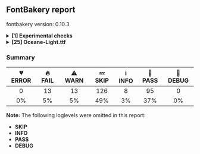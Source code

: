 ## FontBakery report

fontbakery version: 0.10.3

<details><summary><b>[1] Experimental checks</b></summary><div><details><summary>🔥 <b>FAIL:</b> Shapes languages in all GF glyphsets. (<a href="https://font-bakery.readthedocs.io/en/stable/fontbakery/profiles/googlefonts.html#com.google.fonts/check/glyphsets/shape_languages">com.google.fonts/check/glyphsets/shape_languages</a>)</summary><div>


* 🔥 **FAIL** GF_Latin_Core/ace_Latn (Achinese): [FAIL: Some mark glyphs were missing: ◌̀, ◌́, ◌̂, ◌̈] [code: failed-language-shaping]
* 🔥 **FAIL** GF_Latin_Core/af_Latn (Afrikaans): [FAIL: Some mark glyphs were missing: ◌̀, ◌̂, ◌̈] [code: failed-language-shaping]
* 🔥 **FAIL** GF_Latin_Core/an_Latn (Aragonese): [FAIL: Some mark glyphs were missing: ◌́, ◌̃] [code: failed-language-shaping]
* 🔥 **FAIL** GF_Latin_Core/ban_Latn (Balinese): [FAIL: Some mark glyphs were missing: ◌́] [code: failed-language-shaping]
* 🔥 **FAIL** GF_Latin_Core/eu_Latn (Basque): [FAIL: Some mark glyphs were missing: ◌̃, ◌̈] [code: failed-language-shaping]
* 🔥 **FAIL** GF_Latin_Core/bs_Latn (Bosnian): [FAIL: Some mark glyphs were missing: ◌́, ◌̌] [code: failed-language-shaping]
* 🔥 **FAIL** GF_Latin_Core/br_Latn (Breton): [FAIL: Some base glyphs were missing: cʼh, FAIL: Some mark glyphs were missing: ◌̀, ◌̂, ◌̃, FAIL: Shaper produced a .notdef] [code: failed-language-shaping]
* 🔥 **FAIL** GF_Latin_Core/ca_Latn (Catalan): [FAIL: Some mark glyphs were missing: ◌̀, ◌́, ◌̈, ◌̧] [code: failed-language-shaping]
* 🔥 **FAIL** GF_Latin_Core/ch_Latn (Chamorro): [FAIL: Some mark glyphs were missing: ◌̃, ◌̊] [code: failed-language-shaping]
* 🔥 **FAIL** GF_Latin_Core/chk_Latn (Chuukese): [FAIL: Some mark glyphs were missing: ◌́] [code: failed-language-shaping]
* 🔥 **FAIL** GF_Latin_Core/kw_Latn (Cornish): [FAIL: Some mark glyphs were missing: ◌̀, ◌̂] [code: failed-language-shaping]
* 🔥 **FAIL** GF_Latin_Core/co_Latn (Corsican): [FAIL: Some mark glyphs were missing: ◌̀, ◌̂, ◌̈] [code: failed-language-shaping]
* 🔥 **FAIL** GF_Latin_Core/hr_Latn (Croatian): [FAIL: Some mark glyphs were missing: ◌́, ◌̌] [code: failed-language-shaping]
* 🔥 **FAIL** GF_Latin_Core/cs_Latn (Czech): [FAIL: Some base glyphs were missing: ď, ť, FAIL: Some mark glyphs were missing: ◌́, ◌̊, ◌̌, FAIL: Shaper produced a .notdef] [code: failed-language-shaping]
* 🔥 **FAIL** GF_Latin_Core/da_Latn (Danish): [FAIL: Some mark glyphs were missing: ◌́, ◌̊] [code: failed-language-shaping]
* 🔥 **FAIL** GF_Latin_Core/nl_Latn (Dutch): [FAIL: Some base glyphs were missing: íj́, FAIL: Some mark glyphs were missing: ◌̀, ◌́, ◌̂, ◌̈, FAIL: Shaper produced a .notdef] [code: failed-language-shaping]
* 🔥 **FAIL** GF_Latin_Core/en_Latn (English): [FAIL: Some mark glyphs were missing: ◌̀, ◌́, ◌̂, ◌̃, ◌̈, ◌̧] [code: failed-language-shaping]
* 🔥 **FAIL** GF_Latin_Core/fo_Latn (Faroese): [FAIL: Some mark glyphs were missing: ◌́, ◌̊] [code: failed-language-shaping]
* 🔥 **FAIL** GF_Latin_Core/fil_Latn (Filipino): [FAIL: Some mark glyphs were missing: ◌̃] [code: failed-language-shaping]
* 🔥 **FAIL** GF_Latin_Core/fi_Latn (Finnish): [FAIL: Some mark glyphs were missing: ◌̃, ◌̈, ◌̊, ◌̌] [code: failed-language-shaping]
* 🔥 **FAIL** GF_Latin_Core/fr_Latn (French): [FAIL: Some mark glyphs were missing: ◌̀, ◌́, ◌̂, ◌̈, ◌̧] [code: failed-language-shaping]
* 🔥 **FAIL** GF_Latin_Core/fur_Latn (Friulian): [FAIL: Some mark glyphs were missing: ◌̀, ◌̂, ◌̧] [code: failed-language-shaping]
* 🔥 **FAIL** GF_Latin_Core/gl_Latn (Galician): [FAIL: Some mark glyphs were missing: ◌́, ◌̃, ◌̈] [code: failed-language-shaping]
* 🔥 **FAIL** GF_Latin_Core/lg_Latn (Ganda): [FAIL: Some base glyphs were missing: Ŋ, ŋ, FAIL: Shaper produced a .notdef] [code: failed-language-shaping]
* 🔥 **FAIL** GF_Latin_Core/de_Latn (German): [FAIL: Some mark glyphs were missing: ◌̀, ◌́, ◌̈] [code: failed-language-shaping]
* 🔥 **FAIL** GF_Latin_Core/aln_Latn (Gheg Albanian): [FAIL: Some mark glyphs were missing: ◌̈, ◌̧] [code: failed-language-shaping]
* 🔥 **FAIL** GF_Latin_Core/haw_Latn (Hawaiian): [FAIL: Some base glyphs were missing: ō, ʻ, FAIL: Some mark glyphs were missing: ◌̄, FAIL: Shaper produced a .notdef] [code: failed-language-shaping]
* 🔥 **FAIL** GF_Latin_Core/hu_Latn (Hungarian): [FAIL: Some mark glyphs were missing: ◌́, ◌̈, ◌̋] [code: failed-language-shaping]
* 🔥 **FAIL** GF_Latin_Core/is_Latn (Icelandic): [FAIL: Some mark glyphs were missing: ◌́, ◌̈, ◌̨] [code: failed-language-shaping]
* 🔥 **FAIL** GF_Latin_Core/ilo_Latn (Iloko): [FAIL: Some mark glyphs were missing: ◌̃] [code: failed-language-shaping]
* 🔥 **FAIL** GF_Latin_Core/smn_Latn (Inari Sami): [FAIL: Some base glyphs were missing: ŋ, FAIL: Some mark glyphs were missing: ◌́, ◌̂, ◌̈, ◌̊, ◌̌, FAIL: Shaper produced a .notdef] [code: failed-language-shaping]
* 🔥 **FAIL** GF_Latin_Core/ga_Latn (Irish): [FAIL: Some mark glyphs were missing: ◌́] [code: failed-language-shaping]
* 🔥 **FAIL** GF_Latin_Core/it_Latn (Italian): [FAIL: Some mark glyphs were missing: ◌̀, ◌́, ◌̂, ◌̈] [code: failed-language-shaping]
* 🔥 **FAIL** GF_Latin_Core/jv_Latn (Javanese): [FAIL: Some mark glyphs were missing: ◌̀, ◌́, ◌̂] [code: failed-language-shaping]
* 🔥 **FAIL** GF_Latin_Core/dyo_Latn (Jola-Fonyi): [FAIL: Some base glyphs were missing: Ŋ, ŋ, FAIL: Some mark glyphs were missing: ◌́, ◌̃, FAIL: Shaper produced a .notdef] [code: failed-language-shaping]
* 🔥 **FAIL** GF_Latin_Core/kea_Latn (Kabuverdianu): [FAIL: Some mark glyphs were missing: ◌̀, ◌́, ◌̂, ◌̃, ◌̈, ◌̧] [code: failed-language-shaping]
* 🔥 **FAIL** GF_Latin_Core/krl_Latn (Karelian): [FAIL: Some mark glyphs were missing: ◌̈, ◌̌] [code: failed-language-shaping]
* 🔥 **FAIL** GF_Latin_Core/csb_Latn (Kashubian): [FAIL: Some base glyphs were missing: Ą, ą, Ę, ę, Ń, ń, FAIL: Some mark glyphs were missing: ◌̀, ◌́, ◌̂, ◌̃, ◌̇, ◌̈, ◌̨, FAIL: Shaper produced a .notdef] [code: failed-language-shaping]
* 🔥 **FAIL** GF_Latin_Core/kha_Latn (Khasi): [FAIL: Some mark glyphs were missing: ◌̃, ◌̈] [code: failed-language-shaping]
* 🔥 **FAIL** GF_Latin_Core/ltg_Latn (Latgalian): [FAIL: Some base glyphs were missing: ō, FAIL: Some mark glyphs were missing: ◌̄, ◌̌, ◌̧, FAIL: Shaper produced a .notdef] [code: failed-language-shaping]
* 🔥 **FAIL** GF_Latin_Core/lij_Latn (Ligurian): [FAIL: Some mark glyphs were missing: ◌̀, ◌́, ◌̂, ◌̈] [code: failed-language-shaping]
* 🔥 **FAIL** GF_Latin_Core/lt_Latn (Lithuanian): [FAIL: Some base glyphs were missing: ą, ę, į, ų, FAIL: Some mark glyphs were missing: ◌̄, ◌̇, ◌̌, ◌̨, FAIL: Shaper produced a .notdef] [code: failed-language-shaping]
* 🔥 **FAIL** GF_Latin_Core/lmo_Latn (Lombard): [FAIL: Some mark glyphs were missing: ◌̀, ◌́, ◌̂, ◌̈] [code: failed-language-shaping]
* 🔥 **FAIL** GF_Latin_Core/nds_Latn (Low German): [FAIL: Some mark glyphs were missing: ◌̈] [code: failed-language-shaping]
* 🔥 **FAIL** GF_Latin_Core/dsb_Latn (Lower Sorbian): [FAIL: Some base glyphs were missing: ń, ź, FAIL: Some mark glyphs were missing: ◌́, ◌̌, FAIL: Shaper produced a .notdef] [code: failed-language-shaping]
* 🔥 **FAIL** GF_Latin_Core/smj_Latn (Lule Sami): [FAIL: Some base glyphs were missing: Ń, ń, FAIL: Some mark glyphs were missing: ◌́, ◌̃, ◌̈, ◌̊, FAIL: Shaper produced a .notdef] [code: failed-language-shaping]
* 🔥 **FAIL** GF_Latin_Core/lb_Latn (Luxembourgish): [FAIL: Some mark glyphs were missing: ◌̀, ◌́, ◌̂, ◌̈] [code: failed-language-shaping]
* 🔥 **FAIL** GF_Latin_Core/vmw_Latn (Makhuwa): [FAIL: Some mark glyphs were missing: ◌̀] [code: failed-language-shaping]
* 🔥 **FAIL** GF_Latin_Core/mg_Latn (Malagasy): [FAIL: Some mark glyphs were missing: ◌̀, ◌́, ◌̂, ◌̃, ◌̈] [code: failed-language-shaping]
* 🔥 **FAIL** GF_Latin_Core/mt_Latn (Maltese): [FAIL: Some mark glyphs were missing: ◌̀, ◌̂, ◌̇] [code: failed-language-shaping]
* 🔥 **FAIL** GF_Latin_Core/gv_Latn (Manx): [FAIL: Some mark glyphs were missing: ◌̧] [code: failed-language-shaping]
* 🔥 **FAIL** GF_Latin_Core/mi_Latn (Maori): [FAIL: Some base glyphs were missing: ō, FAIL: Some mark glyphs were missing: ◌̄, FAIL: Shaper produced a .notdef] [code: failed-language-shaping]
* 🔥 **FAIL** GF_Latin_Core/mh_Latn (Marshallese): [FAIL: Some base glyphs were missing: M̧, N̄, O̧, m̧, n̄, o̧, ō, Ḷ, ḷ, Ṃ, ṃ, Ṇ, ṇ, Ọ, ọ, FAIL: Some mark glyphs were missing: ◌̄, ◌̣, ◌̧, ◌̨, FAIL: Shaper produced a .notdef] [code: failed-language-shaping]
* 🔥 **FAIL** GF_Latin_Core/mer_Latn (Meru): [FAIL: Some mark glyphs were missing: ◌̂, ◌̃] [code: failed-language-shaping]
* 🔥 **FAIL** GF_Latin_Core/moh_Latn (Mohawk): [FAIL: Some mark glyphs were missing: ◌̀, ◌́] [code: failed-language-shaping]
* 🔥 **FAIL** GF_Latin_Core/nap_Latn (Neapolitan): [FAIL: Some mark glyphs were missing: ◌̀, ◌́, ◌̂] [code: failed-language-shaping]
* 🔥 **FAIL** GF_Latin_Core/niu_Latn (Niuean): [FAIL: Some base glyphs were missing: ō, FAIL: Some mark glyphs were missing: ◌̄, FAIL: Shaper produced a .notdef] [code: failed-language-shaping]
* 🔥 **FAIL** GF_Latin_Core/ny_Latn (Nyanja): [FAIL: Some base glyphs were missing: Ŋ, ŋ, FAIL: Some mark glyphs were missing: ◌̂, FAIL: Shaper produced a .notdef] [code: failed-language-shaping]
* 🔥 **FAIL** GF_Latin_Core/oc_Latn (Occitan): [FAIL: Some mark glyphs were missing: ◌̀, ◌́, ◌̈, ◌̧] [code: failed-language-shaping]
* 🔥 **FAIL** GF_Latin_Core/pau_Latn (Palauan): [FAIL: Some base glyphs were missing: Ę, ę, FAIL: Some mark glyphs were missing: ◌̨, FAIL: Shaper produced a .notdef] [code: failed-language-shaping]
* 🔥 **FAIL** GF_Latin_Core/pap_Latn (Papiamento): [FAIL: Some mark glyphs were missing: ◌̀, ◌̃, ◌̈] [code: failed-language-shaping]
* 🔥 **FAIL** GF_Latin_Core/pcd_Latn (Picard): [FAIL: Some mark glyphs were missing: ◌̀, ◌́, ◌̂, ◌̈, ◌̊, ◌̧] [code: failed-language-shaping]
* 🔥 **FAIL** GF_Latin_Core/pl_Latn (Polish): [FAIL: Some base glyphs were missing: ą, ę, ń, ź, FAIL: Some mark glyphs were missing: ◌́, ◌̇, ◌̨, FAIL: Shaper produced a .notdef] [code: failed-language-shaping]
* 🔥 **FAIL** GF_Latin_Core/pt_Latn (Portuguese): [FAIL: Some mark glyphs were missing: ◌̀, ◌́, ◌̂, ◌̃, ◌̈, ◌̧] [code: failed-language-shaping]
* 🔥 **FAIL** GF_Latin_Core/qu_Latn (Quechua): [FAIL: Some base glyphs were missing: chʼ, kʼ, pʼ, qʼ, tʼ, FAIL: Some mark glyphs were missing: ◌̂, ◌̃, ◌̌, FAIL: Shaper produced a .notdef] [code: failed-language-shaping]
* 🔥 **FAIL** GF_Latin_Core/ro_Latn (Romanian): [FAIL: Some mark glyphs were missing: ◌̂, ◌̆, ◌̧, FAIL: in Romanian, S-cedilla should become S-comma-accent; both buffers returned .notdef=0+527] [code: failed-language-shaping]
* 🔥 **FAIL** GF_Latin_Core/rm_Latn (Romansh): [FAIL: Some mark glyphs were missing: ◌̀, ◌́, ◌̂, ◌̈] [code: failed-language-shaping]
* 🔥 **FAIL** GF_Latin_Core/sm_Latn (Samoan): [FAIL: Some base glyphs were missing: ō, FAIL: Some mark glyphs were missing: ◌̄, FAIL: Shaper produced a .notdef] [code: failed-language-shaping]
* 🔥 **FAIL** GF_Latin_Core/sg_Latn (Sango): [FAIL: Some mark glyphs were missing: ◌̂, ◌̈] [code: failed-language-shaping]
* 🔥 **FAIL** GF_Latin_Core/sbp_Latn (Sangu): [FAIL: Some mark glyphs were missing: ◌̀, ◌́, ◌̂, ◌̈] [code: failed-language-shaping]
* 🔥 **FAIL** GF_Latin_Core/sc_Latn (Sardinian): [FAIL: Some mark glyphs were missing: ◌̀, ◌̧] [code: failed-language-shaping]
* 🔥 **FAIL** GF_Latin_Core/gd_Latn (Scottish Gaelic): [FAIL: Some mark glyphs were missing: ◌̀, ◌́] [code: failed-language-shaping]
* 🔥 **FAIL** GF_Latin_Core/sei_Latn (Seri): [FAIL: Some mark glyphs were missing: ◌̈] [code: failed-language-shaping]
* 🔥 **FAIL** GF_Latin_Core/scn_Latn (Sicilian): [FAIL: Some base glyphs were missing: Ḍ, ḍ, FAIL: Some mark glyphs were missing: ◌̀, ◌̂, FAIL: Shaper produced a .notdef] [code: failed-language-shaping]
* 🔥 **FAIL** GF_Latin_Core/szl_Latn (Silesian): [FAIL: Some base glyphs were missing: Ń, ń, Ź, ź, FAIL: Some mark glyphs were missing: ◌́, ◌̇, ◌̊, ◌̌, FAIL: Shaper produced a .notdef] [code: failed-language-shaping]
* 🔥 **FAIL** GF_Latin_Core/sk_Latn (Slovak): [FAIL: Some base glyphs were missing: ď, ľ, ť, FAIL: Some mark glyphs were missing: ◌́, ◌̂, ◌̈, ◌̌, FAIL: Shaper produced a .notdef] [code: failed-language-shaping]
* 🔥 **FAIL** GF_Latin_Core/sl_Latn (Slovenian): [FAIL: Some mark glyphs were missing: ◌́, ◌̈, ◌̌] [code: failed-language-shaping]
* 🔥 **FAIL** GF_Latin_Core/sma_Latn (Southern Sami): [FAIL: Some mark glyphs were missing: ◌̈, ◌̊] [code: failed-language-shaping]
* 🔥 **FAIL** GF_Latin_Core/st_Latn (Southern Sotho): [FAIL: Some base glyphs were missing: ō, FAIL: Some mark glyphs were missing: ◌̀, ◌́, ◌̄, ◌̌, FAIL: Shaper produced a .notdef, FAIL: Shaper produced a .notdef] [code: failed-language-shaping]
* 🔥 **FAIL** GF_Latin_Core/es_Latn (Spanish): [FAIL: Some mark glyphs were missing: ◌́, ◌̃, ◌̈] [code: failed-language-shaping]
* 🔥 **FAIL** GF_Latin_Core/srn_Latn (Sranan Tongo): [FAIL: Some mark glyphs were missing: ◌̀] [code: failed-language-shaping]
* 🔥 **FAIL** GF_Latin_Core/su_Latn (Sundanese): [FAIL: Some mark glyphs were missing: ◌́] [code: failed-language-shaping]
* 🔥 **FAIL** GF_Latin_Core/sv_Latn (Swedish): [FAIL: Some mark glyphs were missing: ◌̀, ◌́, ◌̈, ◌̊] [code: failed-language-shaping]
* 🔥 **FAIL** GF_Latin_Core/gsw_Latn (Swiss German): [FAIL: Some mark glyphs were missing: ◌̈] [code: failed-language-shaping]
* 🔥 **FAIL** GF_Latin_Core/ty_Latn (Tahitian): [FAIL: Some base glyphs were missing: ō, FAIL: Some mark glyphs were missing: ◌̄, FAIL: Shaper produced a .notdef] [code: failed-language-shaping]
* 🔥 **FAIL** GF_Latin_Core/teo_Latn (Teso): [FAIL: Some base glyphs were missing: Ɔ, Ɛ, Ɨ, Ʉ, ɔ, ɛ, ɨ, ʉ, ᵃ, ᵉ, ᵋ, ᵒ, ᵓ, ᵘ, ᶤ, ᶶ, ⁱ, FAIL: Shaper produced a .notdef] [code: failed-language-shaping]
* 🔥 **FAIL** GF_Latin_Core/tet_Latn (Tetum): [FAIL: Some mark glyphs were missing: ◌́, ◌̃] [code: failed-language-shaping]
* 🔥 **FAIL** GF_Latin_Core/tiv_Latn (Tiv): [FAIL: Some mark glyphs were missing: ◌̂] [code: failed-language-shaping]
* 🔥 **FAIL** GF_Latin_Core/tkl_Latn (Tokelau): [FAIL: Some base glyphs were missing: ō, FAIL: Some mark glyphs were missing: ◌̄, FAIL: Shaper produced a .notdef] [code: failed-language-shaping]
* 🔥 **FAIL** GF_Latin_Core/tn_Latn (Tswana): [FAIL: Some mark glyphs were missing: ◌̂, ◌̌] [code: failed-language-shaping]
* 🔥 **FAIL** GF_Latin_Core/tr_Latn (Turkish): [FAIL: Some base glyphs were missing: ş, FAIL: Some mark glyphs were missing: ◌̂, ◌̆, ◌̇, ◌̈, ◌̧, FAIL: Shaper produced a .notdef] [code: failed-language-shaping]
* 🔥 **FAIL** GF_Latin_Core/aoz_Latn (Uab Meto): [FAIL: Some mark glyphs were missing: ◌́, ◌̂] [code: failed-language-shaping]
* 🔥 **FAIL** GF_Latin_Core/hsb_Latn (Upper Sorbian): [FAIL: Some base glyphs were missing: dź, ń, FAIL: Some mark glyphs were missing: ◌́, ◌̌, FAIL: Shaper produced a .notdef] [code: failed-language-shaping]
* 🔥 **FAIL** GF_Latin_Core/vec_Latn (Venetian): [FAIL: Some mark glyphs were missing: ◌̀, ◌́, ◌̌, ◌̧] [code: failed-language-shaping]
* 🔥 **FAIL** GF_Latin_Core/vep_Latn (Veps): [FAIL: Some mark glyphs were missing: ◌̈, ◌̌] [code: failed-language-shaping]
* 🔥 **FAIL** GF_Latin_Core/vro_Latn (Võro): [FAIL: Some mark glyphs were missing: ◌̃, ◌̈, ◌̌] [code: failed-language-shaping]
* 🔥 **FAIL** GF_Latin_Core/wa_Latn (Walloon): [FAIL: Some mark glyphs were missing: ◌̀, ◌́, ◌̂, ◌̊, ◌̧] [code: failed-language-shaping]
* 🔥 **FAIL** GF_Latin_Core/war_Latn (Waray): [FAIL: Some mark glyphs were missing: ◌̃] [code: failed-language-shaping]
* 🔥 **FAIL** GF_Latin_Core/guc_Latn (Wayuu): [FAIL: Some mark glyphs were missing: ◌̃, ◌̈] [code: failed-language-shaping]
* 🔥 **FAIL** GF_Latin_Core/cy_Latn (Welsh): [FAIL: Some base glyphs were missing: ẁ, ẃ, ỳ, FAIL: Some mark glyphs were missing: ◌̀, ◌́, ◌̂, ◌̈, FAIL: Shaper produced a .notdef] [code: failed-language-shaping]
* 🔥 **FAIL** GF_Latin_Core/fy_Latn (Western Frisian): [FAIL: Some mark glyphs were missing: ◌́, ◌̂, ◌̈] [code: failed-language-shaping]
* 🔥 **FAIL** GF_Latin_Core/wo_Latn (Wolof): [FAIL: Some base glyphs were missing: Ŋ, ŋ, FAIL: Some mark glyphs were missing: ◌̀, ◌́, ◌̃, ◌̈, FAIL: Shaper produced a .notdef] [code: failed-language-shaping]
* 🔥 **FAIL** GF_Latin_Core/yao_Latn (Yao): [FAIL: Some mark glyphs were missing: ◌̂] [code: failed-language-shaping]
* 🔥 **FAIL** GF_Latin_Core/yap_Latn (Yapese): [FAIL: Some mark glyphs were missing: ◌̈] [code: failed-language-shaping]
* 🔥 **FAIL** GF_Latin_Core/yua_Latn (Yucateco): [FAIL: Some mark glyphs were missing: ◌̀, ◌́] [code: failed-language-shaping]
* 🔥 **FAIL** GF_Latin_Kernel/kl_Latn (Kalaallisut): [FAIL: Some mark glyphs were missing: ◌̀, ◌́, ◌̂, ◌̃, ◌̊] [code: failed-language-shaping]
* 🔥 **FAIL** GF_Latin_Kernel/zu_Latn (Zulu): [FAIL: Some mark glyphs were missing: ◌̀, ◌́, ◌̂, ◌̃, ◌̄, ◌̆, ◌̈, ◌̊, ◌̧] [code: failed-language-shaping]
* ⚠ **WARN** GF_Latin_Core/lg_Latn (Ganda): [WARN: No variant glyphs were found for .notdef] [code: warning-language-shaping]
* ⚠ **WARN** GF_Latin_Core/dyo_Latn (Jola-Fonyi): [WARN: No variant glyphs were found for .notdef] [code: warning-language-shaping]
* ⚠ **WARN** GF_Latin_Core/ny_Latn (Nyanja): [WARN: No variant glyphs were found for .notdef] [code: warning-language-shaping]
* ⚠ **WARN** GF_Latin_Core/wo_Latn (Wolof): [WARN: No variant glyphs were found for .notdef] [code: warning-language-shaping]
</div></details><br></div></details><details><summary><b>[25] Oceane-Light.ttf</b></summary><div><details><summary>🔥 <b>FAIL:</b> Check Google Fonts glyph coverage. (<a href="https://font-bakery.readthedocs.io/en/stable/fontbakery/profiles/googlefonts.html#com.google.fonts/check/glyph_coverage">com.google.fonts/check/glyph_coverage</a>)</summary><div>


* 🔥 **FAIL** Missing required codepoints:

	- 0x0308 (COMBINING DIAERESIS)


	- 0x0300 (COMBINING GRAVE ACCENT)


	- 0x0301 (COMBINING ACUTE ACCENT)


	- 0x030B (COMBINING DOUBLE ACUTE ACCENT)


	- 0x0304 (COMBINING MACRON)


	- 0x0104 (LATIN CAPITAL LETTER A WITH OGONEK)


	- 0x0118 (LATIN CAPITAL LETTER E WITH OGONEK)


	- 0x0126 (LATIN CAPITAL LETTER H WITH STROKE)


	- 0x012E (LATIN CAPITAL LETTER I WITH OGONEK)


	- 0x013D (LATIN CAPITAL LETTER L WITH CARON)


	- 0x0143 (LATIN CAPITAL LETTER N WITH ACUTE)


	- 0x014A (LATIN CAPITAL LETTER ENG)


	- 0x015E (LATIN CAPITAL LETTER S WITH CEDILLA)


	- 0x1E9E (LATIN CAPITAL LETTER SHARP S)


	- 0x0172 (LATIN CAPITAL LETTER U WITH OGONEK)


	- 0x1E82 (LATIN CAPITAL LETTER W WITH ACUTE)


	- 0x1EF2 (LATIN CAPITAL LETTER Y WITH GRAVE)


	- 0x0179 (LATIN CAPITAL LETTER Z WITH ACUTE)


	- 0x0105 (LATIN SMALL LETTER A WITH OGONEK)


	- 0x010F (LATIN SMALL LETTER D WITH CARON)


	- 0x0119 (LATIN SMALL LETTER E WITH OGONEK)


	- 0x012F (LATIN SMALL LETTER I WITH OGONEK)


	- 0x013E (LATIN SMALL LETTER L WITH CARON)


	- 0x0144 (LATIN SMALL LETTER N WITH ACUTE)


	- 0x014B (LATIN SMALL LETTER ENG)


	- 0x014D (LATIN SMALL LETTER O WITH MACRON)


	- 0x015F (LATIN SMALL LETTER S WITH CEDILLA)


	- 0x0165 (LATIN SMALL LETTER T WITH CARON)


	- 0x0173 (LATIN SMALL LETTER U WITH OGONEK)


	- 0x1E83 (LATIN SMALL LETTER W WITH ACUTE)


	- 0x1E81 (LATIN SMALL LETTER W WITH GRAVE)


	- 0x1EF3 (LATIN SMALL LETTER Y WITH GRAVE)


	- 0x017A (LATIN SMALL LETTER Z WITH ACUTE)


	- 0x00BA (MASCULINE ORDINAL INDICATOR)


	- 0x0307 (COMBINING DOT ABOVE)


	- 0x0302 (COMBINING CIRCUMFLEX ACCENT)


	- 0x030C (COMBINING CARON)


	- 0x0306 (COMBINING BREVE)


	- 0x030A (COMBINING RING ABOVE)


	- 0x0303 (COMBINING TILDE)


	- 0x0312 (COMBINING TURNED COMMA ABOVE)


	- 0x0327 (COMBINING CEDILLA)


	- 0x0328 (COMBINING OGONEK)


	- 0x02DB (OGONEK)
 [code: missing-codepoints]
</div></details><details><summary>🔥 <b>FAIL:</b> Check copyright namerecords match license file. (<a href="https://font-bakery.readthedocs.io/en/stable/fontbakery/profiles/googlefonts.html#com.google.fonts/check/name/license">com.google.fonts/check/name/license</a>)</summary><div>


* 🔥 **FAIL** License file OFL.txt exists but NameID 13 (LICENSE DESCRIPTION) value on platform 3 (WINDOWS) is not specified for that. Value was: "Developed by Pauline Defoort. Oceane is open source and licensed under OFL, the SIL Open Font License allows the licensed fonts to be used, studied, modified and redistributed freely as long as they are not sold by themselves.

This Font Software is licensed under the SIL Open Font License, Version 1.1. This license is available with a FAQ at https://scripts.sil.org/OFL

" Must be changed to "This Font Software is licensed under the SIL Open Font License, Version 1.1. This license is available with a FAQ at: https://scripts.sil.org/OFL" [code: wrong]
</div></details><details><summary>🔥 <b>FAIL:</b> Copyright notices match canonical pattern in fonts (<a href="https://font-bakery.readthedocs.io/en/stable/fontbakery/profiles/googlefonts.html#com.google.fonts/check/font_copyright">com.google.fonts/check/font_copyright</a>)</summary><div>


* 🔥 **FAIL** Name Table entry: Copyright notices should match a pattern similar to: "Copyright 2019 The Familyname Project Authors (git url)"
But instead we have got:
"Pauline Defoort" [code: bad-notice-format]
</div></details><details><summary>🔥 <b>FAIL:</b> Font enables smart dropout control in "prep" table instructions? (<a href="https://font-bakery.readthedocs.io/en/stable/fontbakery/profiles/googlefonts.html#com.google.fonts/check/smart_dropout">com.google.fonts/check/smart_dropout</a>)</summary><div>


* 🔥 **FAIL** The 'prep' table does not contain TrueType instructions enabling smart dropout control. To fix, export the font with autohinting enabled, or run ttfautohint on the font, or run the `gftools fix-nonhinting` script. [code: lacks-smart-dropout]
</div></details><details><summary>🔥 <b>FAIL:</b> Name table entries should not contain line-breaks. (<a href="https://font-bakery.readthedocs.io/en/stable/fontbakery/profiles/googlefonts.html#com.google.fonts/check/name/line_breaks">com.google.fonts/check/name/line_breaks</a>)</summary><div>


* 🔥 **FAIL** Name entry LICENSE_DESCRIPTION on platform WINDOWS contains a line-break. [code: line-break]
</div></details><details><summary>🔥 <b>FAIL:</b> Check font follows the Google Fonts vertical metric schema (<a href="https://font-bakery.readthedocs.io/en/stable/fontbakery/profiles/googlefonts.html#com.google.fonts/check/vertical_metrics">com.google.fonts/check/vertical_metrics</a>)</summary><div>


* 🔥 **FAIL** The sum of hhea.ascender + abs(hhea.descender) + hhea.lineGap is 1042 when it should be at least 1200 [code: bad-hhea-range]
</div></details><details><summary>🔥 <b>FAIL:</b> OS/2.fsSelection bit 7 (USE_TYPO_METRICS) is set in all fonts. (<a href="https://font-bakery.readthedocs.io/en/stable/fontbakery/profiles/googlefonts.html#com.google.fonts/check/os2/use_typo_metrics">com.google.fonts/check/os2/use_typo_metrics</a>)</summary><div>


* 🔥 **FAIL** OS/2.fsSelection bit 7 (USE_TYPO_METRICS) wasNOT set in the following fonts: ['fonts/ttf/Oceane-Light.ttf']. [code: missing-os2-fsselection-bit7]
</div></details><details><summary>🔥 <b>FAIL:</b> Name table records must not have trailing spaces. (<a href="https://font-bakery.readthedocs.io/en/stable/fontbakery/profiles/universal.html#com.google.fonts/check/name/trailing_spaces">com.google.fonts/check/name/trailing_spaces</a>)</summary><div>


* 🔥 **FAIL** Name table record with key = (3, 1, 1033, 13) has trailing spaces that must be removed: 'Developed [...].org/OFL

' [code: trailing-space]
</div></details><details><summary>🔥 <b>FAIL:</b> Checking OS/2 usWinAscent & usWinDescent. (<a href="https://font-bakery.readthedocs.io/en/stable/fontbakery/profiles/universal.html#com.google.fonts/check/family/win_ascent_and_descent">com.google.fonts/check/family/win_ascent_and_descent</a>)</summary><div>


* 🔥 **FAIL** OS/2.usWinAscent value should be equal or greater than 1346, but got 767 instead [code: ascent]
</div></details><details><summary>🔥 <b>FAIL:</b> Check that legacy accents aren't used in composite glyphs. (derived from com.google.fonts/check/legacy_accents) (<a href="https://font-bakery.readthedocs.io/en/stable/fontbakery/profiles/universal.html#com.google.fonts/check/legacy_accents">com.google.fonts/check/legacy_accents</a>)</summary><div>


* 🔥 **FAIL** Glyph "amacron" has a legacy accent component (macron). It needs to be replaced by a combining mark. [code: legacy-accents-component]
* 🔥 **FAIL** Glyph "abreve" has a legacy accent component (breve). It needs to be replaced by a combining mark. [code: legacy-accents-component]
* 🔥 **FAIL** Glyph "Cacute" has a legacy accent component (acute). It needs to be replaced by a combining mark. [code: legacy-accents-component]
* 🔥 **FAIL** Glyph "cacute" has a legacy accent component (acute). It needs to be replaced by a combining mark. [code: legacy-accents-component]
* 🔥 **FAIL** Glyph "ccircumflex" has a legacy accent component (circumflex). It needs to be replaced by a combining mark. [code: legacy-accents-component]
* 🔥 **FAIL** Glyph "cdotaccent" has a legacy accent component (dotaccent). It needs to be replaced by a combining mark. [code: legacy-accents-component]
* 🔥 **FAIL** Glyph "Ccaron" has a legacy accent component (caron). It needs to be replaced by a combining mark. [code: legacy-accents-component]
* 🔥 **FAIL** Glyph "ccaron" has a legacy accent component (caron). It needs to be replaced by a combining mark. [code: legacy-accents-component]
* 🔥 **FAIL** Glyph "Dcaron" has a legacy accent component (caron). It needs to be replaced by a combining mark. [code: legacy-accents-component]
* 🔥 **FAIL** Glyph "dcroat" has a legacy accent component (macron). It needs to be replaced by a combining mark. [code: legacy-accents-component]
* 🔥 **FAIL** Glyph "emacron" has a legacy accent component (macron). It needs to be replaced by a combining mark. [code: legacy-accents-component]
* 🔥 **FAIL** Glyph "ebreve" has a legacy accent component (breve). It needs to be replaced by a combining mark. [code: legacy-accents-component]
* 🔥 **FAIL** Glyph "edotaccent" has a legacy accent component (dotaccent). It needs to be replaced by a combining mark. [code: legacy-accents-component]
* 🔥 **FAIL** Glyph "Ecaron" has a legacy accent component (caron). It needs to be replaced by a combining mark. [code: legacy-accents-component]
* 🔥 **FAIL** Glyph "ecaron" has a legacy accent component (caron). It needs to be replaced by a combining mark. [code: legacy-accents-component]
* 🔥 **FAIL** Glyph "Gcircumflex" has a legacy accent component (circumflex). It needs to be replaced by a combining mark. [code: legacy-accents-component]
* 🔥 **FAIL** Glyph "gcircumflex" has a legacy accent component (circumflex). It needs to be replaced by a combining mark. [code: legacy-accents-component]
* 🔥 **FAIL** Glyph "gbreve" has a legacy accent component (breve). It needs to be replaced by a combining mark. [code: legacy-accents-component]
* 🔥 **FAIL** Glyph "gdotaccent" has a legacy accent component (dotaccent). It needs to be replaced by a combining mark. [code: legacy-accents-component]
* 🔥 **FAIL** Glyph "Hcircumflex" has a legacy accent component (circumflex). It needs to be replaced by a combining mark. [code: legacy-accents-component]
* 🔥 **FAIL** Glyph "hcircumflex" has a legacy accent component (circumflex). It needs to be replaced by a combining mark. [code: legacy-accents-component]
* 🔥 **FAIL** Glyph "hbar" has a legacy accent component (macron). It needs to be replaced by a combining mark. [code: legacy-accents-component]
* 🔥 **FAIL** Glyph "Itilde" has a legacy accent component (tilde). It needs to be replaced by a combining mark. [code: legacy-accents-component]
* 🔥 **FAIL** Glyph "itilde" has a legacy accent component (tilde). It needs to be replaced by a combining mark. [code: legacy-accents-component]
* 🔥 **FAIL** Glyph "imacron" has a legacy accent component (macron). It needs to be replaced by a combining mark. [code: legacy-accents-component]
* 🔥 **FAIL** Glyph "jcircumflex" has a legacy accent component (circumflex). It needs to be replaced by a combining mark. [code: legacy-accents-component]
* 🔥 **FAIL** Glyph "lacute" has a legacy accent component (acute). It needs to be replaced by a combining mark. [code: legacy-accents-component]
* 🔥 **FAIL** Glyph "ncaron" has a legacy accent component (caron). It needs to be replaced by a combining mark. [code: legacy-accents-component]
* 🔥 **FAIL** Glyph "obreve" has a legacy accent component (breve). It needs to be replaced by a combining mark. [code: legacy-accents-component]
* 🔥 **FAIL** Glyph "ohungarumlaut" has a legacy accent component (hungarumlaut). It needs to be replaced by a combining mark. [code: legacy-accents-component]
* 🔥 **FAIL** Glyph "racute" has a legacy accent component (acute). It needs to be replaced by a combining mark. [code: legacy-accents-component]
* 🔥 **FAIL** Glyph "Rcaron" has a legacy accent component (caron). It needs to be replaced by a combining mark. [code: legacy-accents-component]
* 🔥 **FAIL** Glyph "rcaron" has a legacy accent component (caron). It needs to be replaced by a combining mark. [code: legacy-accents-component]
* 🔥 **FAIL** Glyph "sacute" has a legacy accent component (acute). It needs to be replaced by a combining mark. [code: legacy-accents-component]
* 🔥 **FAIL** Glyph "Scircumflex" has a legacy accent component (circumflex). It needs to be replaced by a combining mark. [code: legacy-accents-component]
* 🔥 **FAIL** Glyph "scircumflex" has a legacy accent component (circumflex). It needs to be replaced by a combining mark. [code: legacy-accents-component]
* 🔥 **FAIL** Glyph "Utilde" has a legacy accent component (tilde). It needs to be replaced by a combining mark. [code: legacy-accents-component]
* 🔥 **FAIL** Glyph "utilde" has a legacy accent component (tilde). It needs to be replaced by a combining mark. [code: legacy-accents-component]
* 🔥 **FAIL** Glyph "umacron" has a legacy accent component (macron). It needs to be replaced by a combining mark. [code: legacy-accents-component]
* 🔥 **FAIL** Glyph "ubreve" has a legacy accent component (breve). It needs to be replaced by a combining mark. [code: legacy-accents-component]
* 🔥 **FAIL** Glyph "uring" has a legacy accent component (ring). It needs to be replaced by a combining mark. [code: legacy-accents-component]
* 🔥 **FAIL** Glyph "Uhungarumlaut" has a legacy accent component (hungarumlaut). It needs to be replaced by a combining mark. [code: legacy-accents-component]
* 🔥 **FAIL** Glyph "uhungarumlaut" has a legacy accent component (hungarumlaut). It needs to be replaced by a combining mark. [code: legacy-accents-component]
* 🔥 **FAIL** Glyph "Wcircumflex" has a legacy accent component (circumflex). It needs to be replaced by a combining mark. [code: legacy-accents-component]
* 🔥 **FAIL** Glyph "wcircumflex" has a legacy accent component (circumflex). It needs to be replaced by a combining mark. [code: legacy-accents-component]
* 🔥 **FAIL** Glyph "Ycircumflex" has a legacy accent component (circumflex). It needs to be replaced by a combining mark. [code: legacy-accents-component]
* 🔥 **FAIL** Glyph "ycircumflex" has a legacy accent component (circumflex). It needs to be replaced by a combining mark. [code: legacy-accents-component]
* 🔥 **FAIL** Glyph "zdotaccent" has a legacy accent component (dotaccent). It needs to be replaced by a combining mark. [code: legacy-accents-component]
* 🔥 **FAIL** Glyph "uni01CE" has a legacy accent component (caron). It needs to be replaced by a combining mark. [code: legacy-accents-component]
* 🔥 **FAIL** Glyph "uni01D0" has a legacy accent component (caron). It needs to be replaced by a combining mark. [code: legacy-accents-component]
* 🔥 **FAIL** Glyph "uni01D2" has a legacy accent component (caron). It needs to be replaced by a combining mark. [code: legacy-accents-component]
* 🔥 **FAIL** Glyph "uni01D4" has a legacy accent component (caron). It needs to be replaced by a combining mark. [code: legacy-accents-component]
* 🔥 **FAIL** Glyph "uni022F" has a legacy accent component (dotaccent). It needs to be replaced by a combining mark. [code: legacy-accents-component]
* 🔥 **FAIL** Glyph "Wdieresis" has a legacy accent component (dieresis). It needs to be replaced by a combining mark. [code: legacy-accents-component]
* 🔥 **FAIL** Glyph "wdieresis" has a legacy accent component (dieresis). It needs to be replaced by a combining mark. [code: legacy-accents-component]
</div></details><details><summary>🔥 <b>FAIL:</b> Check if each glyph has the recommended amount of contours. (<a href="https://font-bakery.readthedocs.io/en/stable/fontbakery/profiles/universal.html#com.google.fonts/check/contour_count">com.google.fonts/check/contour_count</a>)</summary><div>


* 🔥 **FAIL** The following glyphs have no contours even though they were expected to have some:

	- Glyph name: ordfeminine	Expected: 2 or 3

	- Glyph name: logicalnot	Expected: 1

	- Glyph name: uni03BC	Expected: 1

	- Glyph name: logicalnot	Expected: 1

	- Glyph name: ordfeminine	Expected: 2 or 3

	- Glyph name: uni03BC	Expected: 1
 [code: no-contour]
* ⚠ **WARN** This check inspects the glyph outlines and detects the total number of contours in each of them. The expected values are infered from the typical ammounts of contours observed in a large collection of reference font families. The divergences listed below may simply indicate a significantly different design on some of your glyphs. On the other hand, some of these may flag actual bugs in the font such as glyphs mapped to an incorrect codepoint. Please consider reviewing the design and codepoint assignment of these to make sure they are correct.

The following glyphs do not have the recommended number of contours:

	- Glyph name: at	Contours detected: 3	Expected: 2

	- Glyph name: dcroat	Contours detected: 3	Expected: 2

	- Glyph name: hbar	Contours detected: 2	Expected: 1

	- Glyph name: jcircumflex	Contours detected: 3	Expected: 2

	- Glyph name: uni0237	Contours detected: 2	Expected: 1

	- Glyph name: at	Contours detected: 3	Expected: 2

	- Glyph name: dcroat	Contours detected: 3	Expected: 2

	- Glyph name: hbar	Contours detected: 2	Expected: 1

	- Glyph name: jcircumflex	Contours detected: 3	Expected: 2

	- Glyph name: uni0237	Contours detected: 2	Expected: 1
 [code: contour-count]
</div></details><details><summary>🔥 <b>FAIL:</b> Checking correctness of monospaced metadata. (<a href="https://font-bakery.readthedocs.io/en/stable/fontbakery/profiles/name.html#com.google.fonts/check/monospace">com.google.fonts/check/monospace</a>)</summary><div>


* 🔥 **FAIL** On non-monospaced fonts, the post.isFixedPitch value must be set to 0 (not monospaced), but got 1 instead. [code: bad-post-isFixedPitch]
* 🔥 **FAIL** On non-monospaced fonts, the OS/2.panose.bProportion value can be set to any value except 9 (proportion: monospaced) which is the bad value we got in this font. [code: bad-panose]
</div></details><details><summary>⚠ <b>WARN:</b> Checking OS/2 achVendID. (<a href="https://font-bakery.readthedocs.io/en/stable/fontbakery/profiles/googlefonts.html#com.google.fonts/check/vendor_id">com.google.fonts/check/vendor_id</a>)</summary><div>


* ⚠ **WARN** OS/2 VendorID value 'XXXX' is not yet recognized. If you registered it recently, then it's safe to ignore this warning message. Otherwise, you should set it to your own unique 4 character code, and register it with Microsoft at https://www.microsoft.com/typography/links/vendorlist.aspx
 [code: unknown]
</div></details><details><summary>⚠ <b>WARN:</b> Check for codepoints not covered by METADATA subsets. (<a href="https://font-bakery.readthedocs.io/en/stable/fontbakery/profiles/googlefonts.html#com.google.fonts/check/metadata/unreachable_subsetting">com.google.fonts/check/metadata/unreachable_subsetting</a>)</summary><div>


* ⚠ **WARN** The following codepoints supported by the font are not covered by
    any subsets defined in the font's metadata file, and will never
    be served. You can solve this by either manually adding additional
    subset declarations to METADATA.pb, or by editing the glyphset
    definitions.

 * U+02C7 CARON: try adding one of: canadian-aboriginal, tifinagh, yi
 * U+02C9 MODIFIER LETTER MACRON: not included in any glyphset definition
 * U+02D8 BREVE: try adding one of: canadian-aboriginal, yi
 * U+02D9 DOT ABOVE: try adding one of: canadian-aboriginal, yi
 * U+02DD DOUBLE ACUTE ACCENT: not included in any glyphset definition
 * U+0326 COMBINING COMMA BELOW: not included in any glyphset definition
 * U+03BC GREEK SMALL LETTER MU: try adding one of: greek, math
 * U+201B SINGLE HIGH-REVERSED-9 QUOTATION MARK: try adding adlam
 * U+2021 DOUBLE DAGGER: try adding adlam
 * U+2030 PER MILLE SIGN: try adding adlam
 * U+2078 SUPERSCRIPT EIGHT: not included in any glyphset definition
 * U+217A SMALL ROMAN NUMERAL ELEVEN: try adding symbols
 * U+2219 BULLET OPERATOR: try adding one of: tai-tham, yi, symbols, math
 * U+2248 ALMOST EQUAL TO: try adding math
 * U+2260 NOT EQUAL TO: try adding math
 * U+2264 LESS-THAN OR EQUAL TO: try adding math
 * U+2265 GREATER-THAN OR EQUAL TO: try adding math
 * U+F005 : not included in any glyphset definition
 * U+F006 : not included in any glyphset definition
 * U+F008 : not included in any glyphset definition
 * U+F00D : not included in any glyphset definition
 * U+F00E : not included in any glyphset definition
 * U+F010 : not included in any glyphset definition
 * U+F011 : not included in any glyphset definition
 * U+F013 : not included in any glyphset definition
 * U+F014 : not included in any glyphset definition
 * U+F016 : not included in any glyphset definition
 * U+F018 : not included in any glyphset definition
 * U+F01C : not included in any glyphset definition
 * U+F021 : not included in any glyphset definition
 * U+F022 : not included in any glyphset definition
 * U+F023 : not included in any glyphset definition
 * U+F025 : not included in any glyphset definition
 * U+F02C : not included in any glyphset definition
 * U+F02E : not included in any glyphset definition
 * U+F02F : not included in any glyphset definition
 * U+F030 : not included in any glyphset definition
 * U+F031 : not included in any glyphset definition
 * U+F034 : not included in any glyphset definition
 * U+F036 : not included in any glyphset definition
 * U+F037 : not included in any glyphset definition
 * U+F038 : not included in any glyphset definition
 * U+F03D : not included in any glyphset definition
 * U+F03E : not included in any glyphset definition
 * U+F03F : not included in any glyphset definition
 * U+F040 : not included in any glyphset definition
 * U+F041 : not included in any glyphset definition
 * U+F042 : not included in any glyphset definition
 * U+F043 : not included in any glyphset definition
 * U+FB00 LATIN SMALL LIGATURE FF: not included in any glyphset definition
 * U+FB01 LATIN SMALL LIGATURE FI: not included in any glyphset definition
 * U+FB02 LATIN SMALL LIGATURE FL: not included in any glyphset definition
 * U+FB03 LATIN SMALL LIGATURE FFI: not included in any glyphset definition
 * U+FB04 LATIN SMALL LIGATURE FFL: not included in any glyphset definition
 * U+FB05 LATIN SMALL LIGATURE LONG S T: not included in any glyphset definition

Or you can add the above codepoints to one of the subsets supported by the font: `latin`, `latin-ext` [code: unreachable-subsetting]
</div></details><details><summary>⚠ <b>WARN:</b> Are there caret positions declared for every ligature? (<a href="https://font-bakery.readthedocs.io/en/stable/fontbakery/profiles/googlefonts.html#com.google.fonts/check/ligature_carets">com.google.fonts/check/ligature_carets</a>)</summary><div>


* ⚠ **WARN** This font lacks caret position values for ligature glyphs on its GDEF table. [code: lacks-caret-pos]
</div></details><details><summary>⚠ <b>WARN:</b> Is there kerning info for non-ligated sequences? (<a href="https://font-bakery.readthedocs.io/en/stable/fontbakery/profiles/googlefonts.html#com.google.fonts/check/kerning_for_non_ligated_sequences">com.google.fonts/check/kerning_for_non_ligated_sequences</a>)</summary><div>


* ⚠ **WARN** GPOS table lacks kerning info for the following non-ligated sequences:

	- one + slash

	- slash + three

	- three + slash

	- slash + four

	- two + slash

	- l + i

	- i + g

	- g + h

	- h + t [code: lacks-kern-info]
</div></details><details><summary>⚠ <b>WARN:</b> Ensure fonts have ScriptLangTags declared on the 'meta' table. (<a href="https://font-bakery.readthedocs.io/en/stable/fontbakery/profiles/googlefonts.html#com.google.fonts/check/meta/script_lang_tags">com.google.fonts/check/meta/script_lang_tags</a>)</summary><div>


* ⚠ **WARN** This font file does not have a 'meta' table. [code: lacks-meta-table]
</div></details><details><summary>⚠ <b>WARN:</b> Check font contains no unreachable glyphs (<a href="https://font-bakery.readthedocs.io/en/stable/fontbakery/profiles/universal.html#com.google.fonts/check/unreachable_glyphs">com.google.fonts/check/unreachable_glyphs</a>)</summary><div>


* ⚠ **WARN** The following glyphs could not be reached by codepoint or substitution rules:

	- U.alt1

	- caron.salt

	- dieresis.case

	- uni0326.salt
 [code: unreachable-glyphs]
</div></details><details><summary>⚠ <b>WARN:</b> Does the font contain a soft hyphen? (<a href="https://font-bakery.readthedocs.io/en/stable/fontbakery/profiles/universal.html#com.google.fonts/check/soft_hyphen">com.google.fonts/check/soft_hyphen</a>)</summary><div>


* ⚠ **WARN** This font has a 'Soft Hyphen' character. [code: softhyphen]
</div></details><details><summary>⚠ <b>WARN:</b> Check math signs have the same width. (<a href="https://font-bakery.readthedocs.io/en/stable/fontbakery/profiles/universal.html#com.google.fonts/check/math_signs_width">com.google.fonts/check/math_signs_width</a>)</summary><div>


* ⚠ **WARN** The most common width is 533 among a set of 2 math glyphs.
The following math glyphs have a different width, though:

Width = 348:
plus

Width = 326:
equal, notequal

Width = 572:
logicalnot

Width = 354:
plusminus

Width = 294:
multiply

Width = 328:
divide

Width = 392:
minus

Width = 569:
approxequal

Width = 256:
lessequal, greaterequal
 [code: width-outliers]
</div></details><details><summary>⚠ <b>WARN:</b> Does the font have a DSIG table? (<a href="https://font-bakery.readthedocs.io/en/stable/fontbakery/profiles/dsig.html#com.google.fonts/check/dsig">com.google.fonts/check/dsig</a>)</summary><div>


* ⚠ **WARN** This font has a digital signature (DSIG table) which is only required - even if only a placeholder - on old programs like MS Office 2013 in order to work properly.
The current recommendation is to completely remove the DSIG table. [code: found-DSIG]
</div></details><details><summary>⚠ <b>WARN:</b> Check glyphs in mark glyph class are non-spacing. (<a href="https://font-bakery.readthedocs.io/en/stable/fontbakery/profiles/gdef.html#com.google.fonts/check/gdef_spacing_marks">com.google.fonts/check/gdef_spacing_marks</a>)</summary><div>


* ⚠ **WARN** The following spacing glyphs may be in the GDEF mark glyph class by mistake:
	 uni0326 (U+0326) and uni0326.salt (unencoded) [code: spacing-mark-glyphs]
</div></details><details><summary>⚠ <b>WARN:</b> Are there any misaligned on-curve points? (<a href="https://font-bakery.readthedocs.io/en/stable/fontbakery/profiles/<Section: Outline Correctness Checks>.html#com.google.fonts/check/outline_alignment_miss">com.google.fonts/check/outline_alignment_miss</a>)</summary><div>


* ⚠ **WARN** The following glyphs have on-curve points which have potentially incorrect y coordinates:

	* numbersign (U+0023): X=282.0,Y=1.0 (should be at baseline 0?)

	* numbersign (U+0023): X=68.0,Y=1.0 (should be at baseline 0?)

	* percent (U+0025): X=683.0,Y=639.0 (should be at cap-height 640?)

	* ampersand (U+0026): X=289.0,Y=1.0 (should be at baseline 0?)

	* slash (U+002F): X=64.0,Y=1.0 (should be at baseline 0?)

	* one (U+0031): X=240.0,Y=639.0 (should be at cap-height 640?)

	* one (U+0031): X=240.0,Y=639.0 (should be at cap-height 640?)

	* two (U+0032): X=296.0,Y=639.0 (should be at cap-height 640?)

	* four (U+0034): X=387.0,Y=641.0 (should be at cap-height 640?)

	* five (U+0035): X=112.0,Y=639.0 (should be at cap-height 640?)

	* five (U+0035): X=428.0,Y=639.0 (should be at cap-height 640?)

	* seven (U+0037): X=477.0,Y=641.0 (should be at cap-height 640?)

	* L (U+004C): X=80.0,Y=639.0 (should be at cap-height 640?)

	* Z (U+005A): X=519.0,Y=1.0 (should be at baseline 0?)

	* Z (U+005A): X=67.0,Y=641.0 (should be at cap-height 640?)

	* Z (U+005A): X=514.0,Y=641.0 (should be at cap-height 640?)

	* backslash (U+005C): X=251.0,Y=1.0 (should be at baseline 0?)

	* b (U+0062): X=312.0,Y=481.0 (should be at x-height 480?)

	* b (U+0062): X=312.0,Y=1.0 (should be at baseline 0?)

	* b (U+0062): X=72.0,Y=1.0 (should be at baseline 0?)

	* b (U+0062): X=312.0,Y=481.0 (should be at x-height 480?)

	* c (U+0063): X=288.0,Y=482.0 (should be at x-height 480?)

	* e (U+0065): X=287.0,Y=481.0 (should be at x-height 480?)

	* k (U+006B): X=391.0,Y=-1.0 (should be at baseline 0?)

	* k (U+006B): X=395.0,Y=479.0 (should be at x-height 480?)

	* n (U+006E): X=286.0,Y=479.0 (should be at x-height 480?)

	* n (U+006E): X=286.0,Y=479.0 (should be at x-height 480?)

	* z (U+007A): X=495.0,Y=1.0 (should be at baseline 0?)

	* cent (U+00A2): X=125.0,Y=1.0 (should be at baseline 0?)

	* sterling (U+00A3): X=323.0,Y=642.0 (should be at cap-height 640?)

	* copyright (U+00A9): X=307.0,Y=639.0 (should be at cap-height 640?)

	* copyright (U+00A9): X=307.0,Y=639.0 (should be at cap-height 640?)

	* registered (U+00AE): X=307.0,Y=639.0 (should be at cap-height 640?)

	* registered (U+00AE): X=307.0,Y=639.0 (should be at cap-height 640?)

	* twosuperior (U+00B2): X=180.5,Y=639.5 (should be at cap-height 640?)

	* paragraph (U+00B6): X=225.0,Y=641.0 (should be at cap-height 640?)

	* paragraph (U+00B6): X=423.0,Y=641.0 (should be at cap-height 640?)

	* onesuperior (U+00B9): X=87.0,Y=638.0 (should be at cap-height 640?)

	* onesuperior (U+00B9): X=47.0,Y=638.0 (should be at cap-height 640?)

	* Ccedilla (U+00C7): X=334.0,Y=2.0 (should be at baseline 0?)

	* germandbls (U+00DF): X=100.0,Y=1.0 (should be at baseline 0?)

	* ccedilla (U+00E7): X=280.0,Y=-1.0 (should be at baseline 0?)

	* egrave (U+00E8): X=257.0,Y=638.0 (should be at cap-height 640?)

	* eacute (U+00E9): X=317.0,Y=638.0 (should be at cap-height 640?)

	* igrave (U+00EC): X=27.0,Y=638.0 (should be at cap-height 640?)

	* iacute (U+00ED): X=152.0,Y=638.0 (should be at cap-height 640?)

	* ograve (U+00F2): X=257.0,Y=638.0 (should be at cap-height 640?)

	* oacute (U+00F3): X=317.0,Y=638.0 (should be at cap-height 640?)

	* Ccircumflex (U+0108): X=321.0,Y=801.0 (should be at ascender 802?)

	* cdotaccent (U+010B): X=254.0,Y=641.0 (should be at cap-height 640?)

	* edotaccent (U+0117): X=286.0,Y=641.0 (should be at cap-height 640?)

	* gdotaccent (U+0121): X=288.0,Y=641.0 (should be at cap-height 640?)

	* uni0123 (U+0123): X=291.0,Y=800.0 (should be at ascender 802?)

	* uni0137 (U+0137): X=391.0,Y=-1.0 (should be at baseline 0?)

	* kgreenlandic (U+0138): X=391.0,Y=-1.0 (should be at baseline 0?)

	* Lacute (U+0139): X=80.0,Y=639.0 (should be at cap-height 640?)

	* uni013B (U+013B): X=80.0,Y=639.0 (should be at cap-height 640?)

	* Ldot (U+013F): X=80.0,Y=639.0 (should be at cap-height 640?)

	* OE (U+0152): X=846.0,Y=1.0 (should be at baseline 0?)

	* OE (U+0152): X=446.0,Y=1.0 (should be at baseline 0?)

	* OE (U+0152): X=446.0,Y=641.0 (should be at cap-height 640?)

	* OE (U+0152): X=846.0,Y=641.0 (should be at cap-height 640?)

	* scaron (U+0161): X=205.0,Y=639.0 (should be at cap-height 640?)

	* scaron (U+0161): X=325.0,Y=639.0 (should be at cap-height 640?)

	* Uhungarumlaut (U+0170): X=333.0,Y=800.0 (should be at ascender 802?)

	* Uhungarumlaut (U+0170): X=413.0,Y=800.0 (should be at ascender 802?)

	* Zdotaccent (U+017B): X=519.0,Y=1.0 (should be at baseline 0?)

	* Zdotaccent (U+017B): X=67.0,Y=641.0 (should be at cap-height 640?)

	* Zdotaccent (U+017B): X=514.0,Y=641.0 (should be at cap-height 640?)

	* zdotaccent (U+017C): X=495.0,Y=1.0 (should be at baseline 0?)

	* zdotaccent (U+017C): X=281.0,Y=641.0 (should be at cap-height 640?)

	* uni01C7 (U+01C7): X=80.0,Y=639.0 (should be at cap-height 640?)

	* uni01C8 (U+01C8): X=80.0,Y=639.0 (should be at cap-height 640?)

	* uni022F (U+022F): X=287.0,Y=641.0 (should be at cap-height 640?)

	* dotaccent (U+02D9): X=364.0,Y=641.0 (should be at cap-height 640?)

	* perthousand (U+2030): X=683.0,Y=639.0 (should be at cap-height 640?)

	* Euro (U+20AC): X=432.0,Y=639.0 (should be at cap-height 640?)

	* uni2215 (U+2215): X=64.0,Y=1.0 (should be at baseline 0?)

	* notequal (U+2260): X=69.0,Y=1.0 (should be at baseline 0?)

	* uniF00E (U+F00E): X=374.0,Y=1.0 (should be at baseline 0?)

	* uniF00E (U+F00E): X=369.0,Y=638.0 (should be at cap-height 640?)

	* uniF010 (U+F010): X=26.0,Y=638.0 (should be at cap-height 640?)

	* uniF013 (U+F013): X=75.0,Y=641.0 (should be at cap-height 640?)

	* uniF016 (U+F016): X=295.0,Y=642.0 (should be at cap-height 640?)

	* uniF018 (U+F018): X=643.0,Y=1.0 (should be at baseline 0?)

	* uniF021 (U+F021): X=79.0,Y=1.0 (should be at baseline 0?)

	* uniF022 (U+F022): X=588.0,Y=641.0 (should be at cap-height 640?)

	* uniF022 (U+F022): X=80.0,Y=1.0 (should be at baseline 0?)

	* uniF022 (U+F022): X=108.0,Y=641.0 (should be at cap-height 640?)

	* uniF022 (U+F022): X=588.0,Y=641.0 (should be at cap-height 640?)

	* uniF025 (U+F025): X=24.0,Y=641.0 (should be at cap-height 640?)

	* uniF025 (U+F025): X=475.0,Y=641.0 (should be at cap-height 640?)

	* uniF031 (U+F031): X=367.0,Y=639.0 (should be at cap-height 640?)

	* uniF03D (U+F03D): X=58.0,Y=638.0 (should be at cap-height 640?)

	* uniF03F (U+F03F): X=687.0,Y=2.0 (should be at baseline 0?)

	* uniF03F (U+F03F): X=47.0,Y=642.0 (should be at cap-height 640?)

	* uniF040 (U+F040): X=570.0,Y=639.0 (should be at cap-height 640?)

	* uniF040 (U+F040): X=487.0,Y=639.0 (should be at cap-height 640?)

	* uniF040 (U+F040): X=240.0,Y=639.0 (should be at cap-height 640?) [code: found-misalignments]
</div></details><details><summary>⚠ <b>WARN:</b> Do any segments have colinear vectors? (<a href="https://font-bakery.readthedocs.io/en/stable/fontbakery/profiles/<Section: Outline Correctness Checks>.html#com.google.fonts/check/outline_colinear_vectors">com.google.fonts/check/outline_colinear_vectors</a>)</summary><div>


* ⚠ **WARN** The following glyphs have colinear vectors:

	* g (U+0067): L<<296.0,160.0>--<293.0,160.0>> -> L<<293.0,160.0>--<164.0,160.0>>

	* gbreve (U+011F): L<<296.0,160.0>--<293.0,160.0>> -> L<<293.0,160.0>--<164.0,160.0>>

	* gcircumflex (U+011D): L<<296.0,160.0>--<293.0,160.0>> -> L<<293.0,160.0>--<164.0,160.0>>

	* gdotaccent (U+0121): L<<296.0,160.0>--<293.0,160.0>> -> L<<293.0,160.0>--<164.0,160.0>>

	* germandbls (U+00DF): L<<86.0,481.0>--<227.0,481.0>> -> L<<227.0,481.0>--<230.0,481.0>>

	* nine (U+0039): L<<451.0,460.0>--<451.0,458.0>> -> L<<451.0,458.0>--<451.0,453.0>>

	* uni0123 (U+0123): L<<296.0,160.0>--<293.0,160.0>> -> L<<293.0,160.0>--<164.0,160.0>> [code: found-colinear-vectors]
</div></details><details><summary>⚠ <b>WARN:</b> Do outlines contain any semi-vertical or semi-horizontal lines? (<a href="https://font-bakery.readthedocs.io/en/stable/fontbakery/profiles/<Section: Outline Correctness Checks>.html#com.google.fonts/check/outline_semi_vertical">com.google.fonts/check/outline_semi_vertical</a>)</summary><div>


* ⚠ **WARN** The following glyphs have semi-vertical/semi-horizontal lines:

	* Z (U+005A): L<<519.0,1.0>--<39.0,0.0>>

	* Z (U+005A): L<<68.0,28.0>--<491.0,30.0>>

	* Zdotaccent (U+017B): L<<519.0,1.0>--<39.0,0.0>>

	* Zdotaccent (U+017B): L<<68.0,28.0>--<491.0,30.0>>

	* numbersign (U+0023): L<<360.0,237.0>--<176.0,236.0>>

	* seven (U+0037): L<<50.0,640.0>--<477.0,641.0>>

	* uniF038 (U+F038): L<<135.0,245.0>--<134.0,436.0>>

	* z (U+007A): L<<495.0,1.0>--<43.0,0.0>>

	* z (U+007A): L<<78.0,28.0>--<523.0,29.0>>

	* zdotaccent (U+017C): L<<495.0,1.0>--<43.0,0.0>>

	* zdotaccent (U+017C): L<<78.0,28.0>--<523.0,29.0>> [code: found-semi-vertical]
</div></details><br></div></details>

### Summary

| 💔 ERROR | 🔥 FAIL | ⚠ WARN | 💤 SKIP | ℹ INFO | 🍞 PASS | 🔎 DEBUG |
|:-----:|:----:|:----:|:----:|:----:|:----:|:----:|
| 0 | 13 | 13 | 126 | 8 | 95 | 0 |
| 0% | 5% | 5% | 49% | 3% | 37% | 0% |

**Note:** The following loglevels were omitted in this report:
* **SKIP**
* **INFO**
* **PASS**
* **DEBUG**
